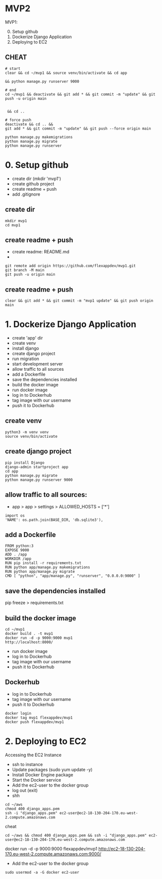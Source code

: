 # MVP2
MVP1: 

0. Setup github
1. Dockerize Django Application
2. Deploying to EC2

## CHEAT
```
# start
clear && cd ~/mvp1 && source venv/bin/activate && cd app 

&& python manage.py runserver 9000

# end
cd ~/mvp1 && deactivate && git add * && git commit -m "update" && git push -u origin main


 && cd ..

# force push
deactivate && cd .. && 
git add * && git commit -m "update" && git push --force origin main

python manage.py makemigrations
python manage.py migrate
python manage.py runserver
```



# 0. Setup github
- create dir (mkdir 'mvp1')
- create github project
- create readme + push
- add .gitignore

## create dir
```
mkdir mvp1
cd mvp1
```
## create readme + push
- create readme: README.md
- 
```
git remote add origin https://github.com/flexappdev/mvp1.git
git branch -M main
git push -u origin main
```
## create readme + push
```
clear && git add * && git commit -m "mvp1 update" && git push origin main
```

# 1. Dockerize Django Application
- create 'app' dir
- create venv
- install django
- create django project
- run migration
- start development server
- allow traffic to all sources
- add a Dockerfile
- save the dependencies installed
- build the docker image
- run docker image
- log in to Dockerhub 
- tag image with our username
- push it to Dockerhub

## create venv
```
python3 -m venv venv
source venv/bin/activate
```
## create django project
```
pip install Django
django-admin startproject app
cd app
python manage.py migrate
python manage.py runserver 9000
```

## allow traffic to all sources:
- app > app > settings > ALLOWED_HOSTS = ['*']
```
import os
'NAME': os.path.join(BASE_DIR, 'db.sqlite3'),
```

## add a Dockerfile
```
FROM python:3
EXPOSE 9000
ADD . /app
WORKDIR /app
RUN pip install -r requirements.txt
RUN python app/manage.py makemigrations
RUN python app/manage.py migrate
CMD [ "python", "app/manage.py", "runserver", "0.0.0.0:9000" ]
```
## save the dependencies installed
pip freeze > requirements.txt

## build the docker image
```
cd ~/mvp1
docker build . -t mvp1
docker run -d -p 9000:9000 mvp1
http://localhost:8000/
```

- run docker image
- log in to Dockerhub 
- tag image with our username
- push it to Dockerhub

## Dockerhub
- log in to Dockerhub 
- tag image with our username
- push it to Dockerhub
```
docker login
docker tag mvp1 flexappdev/mvp1
docker push flexappdev/mvp1
```

# 2. Deploying to EC2

Accessing the EC2 Instance
- ssh to instance
- Update packages (sudo yum update -y)
- Install Docker Engine package
- Start the Docker service
- Add the ec2-user to the docker group
- log out (exit)
- shh

```
cd ~/aws
chmod 400 django_apps.pem
ssh -i "django_apps.pem" ec2-user@ec2-18-130-204-170.eu-west-2.compute.amazonaws.com
```
cheat
```
cd ~/aws && chmod 400 django_apps.pem && ssh -i "django_apps.pem" ec2-user@ec2-18-130-204-170.eu-west-2.compute.amazonaws.com
```

docker run -d -p 9000:9000 flexappdev/mvp1
http://ec2-18-130-204-170.eu-west-2.compute.amazonaws.com:9000/

- Add the ec2-user to the docker group
```
sudo usermod -a -G docker ec2-user
```
